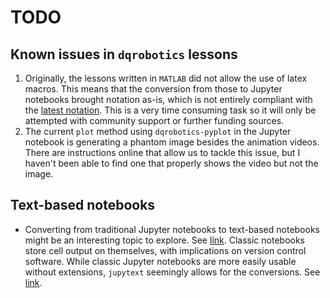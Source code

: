 # TODO

## Known issues in `dqrobotics` lessons

1. Originally, the lessons written in `MATLAB` did not allow the use of latex macros. This means that the conversion from those to Jupyter notebooks brought notation as-is, which is not entirely compliant with the [latest notation](https://github.com/IncompleteGuides/lyx-macros). This is a very time consuming task so it will only be attempted with community support or further funding sources.
1. The current `plot` method using `dqrobotics-pyplot` in the Jupyter notebook is generating a phantom image besides the animation videos. There are instructions online that allow us to tackle this issue, but I haven't been able to find one
that properly shows the video but not the image.

## Text-based notebooks

- Converting from traditional Jupyter notebooks to text-based notebooks might be an interesting topic to explore. See
  [link](https://myst-nb.readthedocs.io/en/latest/authoring/text-notebooks.html#authoring-text-notebooks). Classic notebooks
  store cell output on themselves, with implications on version control software. While classic Jupyter notebooks are more
  easily usable without extensions, `jupytext` seemingly allows for the conversions. See [link](https://jupyterbook.org/en/stable/file-types/myst-notebooks.html).